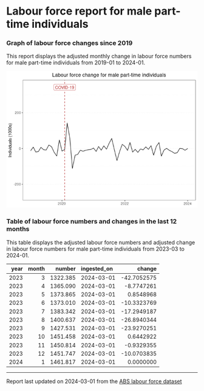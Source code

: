 Labour force report for male part-time individuals
================

### Graph of labour force changes since 2019

This report displays the adjusted monthly change in labour force numbers
for male part-time individuals from 2019-01 to 2024-01.

![](male_part-time_report_files/figure-gfm/unnamed-chunk-2-1.png)<!-- -->

### Table of labour force numbers and changes in the last 12 months

This table displays the adjusted labour force numbers and adjusted
change in labour force numbers for male part-time individuals from
2023-03 to 2024-01.

| year | month |   number | ingested_on |      change |
|-----:|------:|---------:|:------------|------------:|
| 2023 |     3 | 1322.385 | 2024-03-01  | -42.7052575 |
| 2023 |     4 | 1365.090 | 2024-03-01  |  -8.7747261 |
| 2023 |     5 | 1373.865 | 2024-03-01  |   0.8548968 |
| 2023 |     6 | 1373.010 | 2024-03-01  | -10.3323769 |
| 2023 |     7 | 1383.342 | 2024-03-01  | -17.2949187 |
| 2023 |     8 | 1400.637 | 2024-03-01  | -26.8940344 |
| 2023 |     9 | 1427.531 | 2024-03-01  | -23.9270251 |
| 2023 |    10 | 1451.458 | 2024-03-01  |   0.6442922 |
| 2023 |    11 | 1450.814 | 2024-03-01  |  -0.9329355 |
| 2023 |    12 | 1451.747 | 2024-03-01  | -10.0703835 |
| 2024 |     1 | 1461.817 | 2024-03-01  |   0.0000000 |

------------------------------------------------------------------------

Report last updated on 2024-03-01 from the [ABS labour force
dataset](https://www.abs.gov.au/statistics/labour/employment-and-unemployment/labour-force-australia/latest-release)
